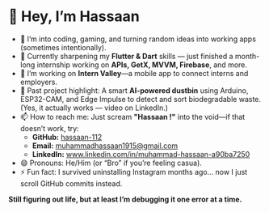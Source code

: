 # 👋 Hey, I’m Hassaan

- 👀 I’m into coding, gaming, and turning random ideas into working apps (sometimes intentionally). 
- 🌱 Currently sharpening my **Flutter & Dart** skills — just finished a month-long internship working on **APIs, GetX, MVVM, Firebase**, and more.
- 💼 I’m working on **Intern Valley**—a mobile app to connect interns and employers.  
- 🔧 Past project highlight: A smart **AI-powered dustbin** using Arduino, ESP32-CAM, and Edge Impulse to detect and sort biodegradable waste. (Yes, it actually works — video on LinkedIn.)  
- 📫 How to reach me: Just scream **"Hassaan !"** into the void—if that doesn’t work, try:  
  - **GitHub:**  [hassaan-112](https://github.com/hassaan-112)  
  - **Email:**   muhammadhassaan1915@gmail.com
  - **LinkedIn:** www.linkedin.com/in/muhammad-hassaan-a90ba7250
- 😄 Pronouns: He/Him (or “Bro” if you’re feeling casua).
- ⚡ Fun fact: I survived uninstalling Instagram months ago… now I just scroll GitHub commits instead.  

**Still figuring out life, but at least I’m debugging it one error at a time.**  
